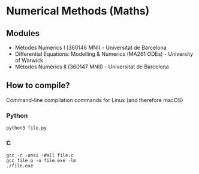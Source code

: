 # Numerical Methods (Maths)

## Modules

- Mètodes Numerics I (360146 MNI) - Universitat de Barcelona
- Differential Equations: Modelling & Numerics (MA261 ODEs) - University of Warwick
- Mètodes Numèrics II (360147 MNII) - Universitat de Barcelona

## How to compile?

Command-line compilation commands for Linux (and therefore macOS)

### Python

```
python3 file.py
```

### C

```
gcc -c -ansi -Wall file.c
gcc file.o -o file.exe -lm
./file.exe
```
